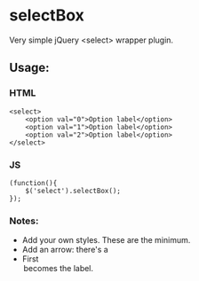 selectBox
=========

Very simple jQuery &lt;select> wrapper plugin.

## Usage:

### HTML

    <select>
        <option val="0">Option label</option>
        <option val="1">Option label</option>
        <option val="2">Option label</option>
    </select>
	
### JS

    (function(){
        $('select').selectBox();
    });
	
### Notes:

- Add your own styles. These are the minimum.
- Add an arrow: there's a <span class="indicator">
- First <option> becomes the label.